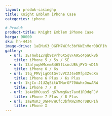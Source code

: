 ```yaml
---
layout: produk-casinghp
title: Knight Emblem iPhone Case
categories: iphone

# Produk
product-title: Knight Emblem iPhone Case
harga: 90000
sku: hn-4434
image-drive: 1aEMuK3_DGFM7WCfc3bfKWZnMor0BCPIh
gallery:
  - url: 1ETnwb1Zvqb9zvrh6X5qvFA95o4paCk8b
    title: iPhone 5 / 5s / SE
  - url: 13afywpWMcemS465fLsmcUBkjPYG-vD15
    title: iPhone 6 / 6s
  - url: 1tq_PMVjLgCGtGvtvVCZJ4eDMfp3ZvcXm
    title: iPhone 6 Plus / 6s Plus
  - url: 1kjCx-J1UZqSitWTMurOF70WwhxOnwARW
    title: iPhone 7 / 8
  - url: 1e4xBMOuas5_g67wmg6wz7axd1RDdqFJV
    title: iPhone 7 Plus / 8 Plus
  - url: 1aEMuK3_DGFM7WCfc3bfKWZnMor0BCPIh
    title: iPhone X
---
```

